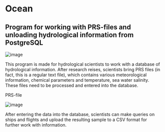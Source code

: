 # Ocean

## Program for working with PRS-files and unloading hydrological information from PostgreSQL

![image](https://github.com/Leeralim/Ocean/assets/49206103/3bbbd90d-f71b-4ff3-92f7-fab06e8fbca8)



This program is made for hydrological scientists to work with a database of hydrological information.
After research reises, scientists bring PRS files (in fact, this is a regular text file), which contains various meteorological information, chemical parameters and temperature, sea water salinity. These files need to be processed and entered into the database.


PRS-file

![image](https://github.com/Leeralim/Ocean/assets/49206103/ee778601-93df-497f-8f68-3bcc5d3573c8)


After entering the data into the database, scientists can make queries on ships and flights and upload the resulting sample to a CSV format for further work with information.
